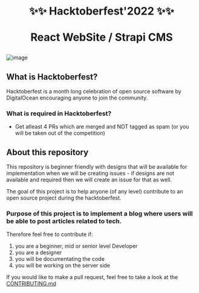 <h1>
  <p align="center" ><b>
   ✨✨ Hacktoberfest'2022 ✨✨
    <br/>
    <br/>
    React WebSite / Strapi CMS
  </p></b>
</h1>


![image](https://user-images.githubusercontent.com/75615789/192692200-a4155b0d-bdc3-4a05-9747-ea7d2d6f665b.png)

## What is Hacktoberfest?
Hacktoberfest is a month long celebration of open source software by DigitalOcean encouraging anyone to join the community.

### What is required in Hacktoberfest?
- Get atleast 4 PRs which are merged and NOT tagged as spam (or you will be taken out of the competition)

## About this repository
This repository is beginner friendly with designs that will be available for implementation when we will be creating issues - if designs are not available and required then we will create an issue for that as well. 

The goal of this project is to help anyone (of any level) contribute to an open source project during the hacktoberfest.

### Purpose of this project is to implement a blog where users will be able to post articles related to tech.

Therefore feel free to contribute if:
1. you are a beginner, mid or senior level Developer
2. you are a designer
3. you will be documentating the code
4. you will be working on the server side

If you would like to make a pull request, feel free to take a look at the [CONTRIBUTING.md](/CONTRIBUTING.md)
